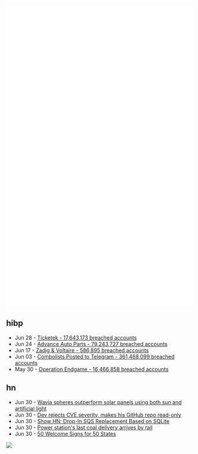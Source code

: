 ![Metrics](https://raw.githubusercontent.com/phixion/phixion/master/metrics.svg)

## hibp

<!--
for https://github.com/phixion/phixion/blob/main/.github/workflows/feeds.yml
-->
<!--START_SECTION:haveibeenpwnd-->
- Jun 28 - [Ticketek - 17,643,173 breached accounts](https://haveibeenpwned.com/PwnedWebsites#Ticketek)
- Jun 24 - [Advance Auto Parts - 79,243,727 breached accounts](https://haveibeenpwned.com/PwnedWebsites#AdvanceAutoParts)
- Jun 17 - [Zadig & Voltaire - 586,895 breached accounts](https://haveibeenpwned.com/PwnedWebsites#ZadigVoltaire)
- Jun 03 - [Combolists Posted to Telegram - 361,468,099 breached accounts](https://haveibeenpwned.com/PwnedWebsites#TelegramCombolists)
- May 30 - [Operation Endgame - 16,466,858 breached accounts](https://haveibeenpwned.com/PwnedWebsites#OperationEndgame)
<!--END_SECTION:haveibeenpwnd-->

## hn

<!--
for https://github.com/phixion/phixion/blob/main/.github/workflows/feeds.yml
-->
<!--START_SECTION:hn-->
- Jun 30 - [Wavja spheres outperform solar panels using both sun and artificial light](https://www.thecooldown.com/green-tech/photon-energy-systems-solar-spheres-wavja/)
- Jun 30 - [Dev rejects CVE severity, makes his GitHub repo read-only](https://www.bleepingcomputer.com/news/security/dev-rejects-cve-severity-makes-his-github-repo-read-only/)
- Jun 30 - [Show HN: Drop-In SQS Replacement Based on SQLite](https://github.com/poundifdef/SmoothMQ)
- Jun 30 - [Power station's last coal delivery arrives by rail](https://www.bbc.co.uk/news/articles/ckkg0wl7dkro)
- Jun 30 - [50 Welcome Signs for 50 States](https://commons.wikimedia.org/wiki/U.S._state_welcome_signs)
<!--END_SECTION:hn-->

<!--
for https://yhype.me
-->
![](https://hit.yhype.me/github/profile?user_id=13013670)
